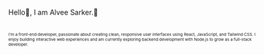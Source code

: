 <p>Hello🙋, I am Alvee Sarker.🐧</p>
<br/>
<span style="font-size: 8px;">I'm a front-end developer, passionate about creating clean, responsive user interfaces using React, JavaScript, and Tailwind CSS. I enjoy building interactive web experiences and am currently exploring backend development with Node.js to grow as a full-stack developer.</span>
